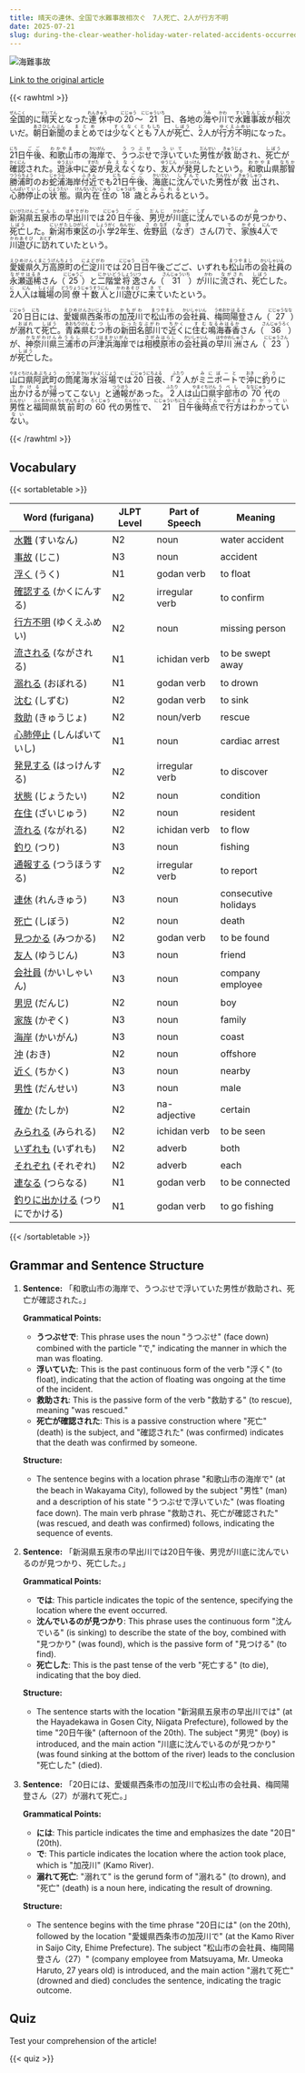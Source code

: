 ```yaml
---
title: 晴天の連休、全国で水難事故相次ぐ　7人死亡、2人が行方不明
date: 2025-07-21
slug: during-the-clear-weather-holiday-water-related-accidents-occurred-one-after-another-across-the-country-resulting-in-7-deaths-and-2-people-missing
---
```


![海難事故](https://www.asahicom.jp/imgopt/img/1232cbe700/comm_L/AS20250721003316.jpg "海難事故")

[Link to the original article](https://asahi.com/articles/AST7P34B4T7PUTIL007M.html?iref=comtop_7_05)

{{< rawhtml >}}
<p><ruby>全国<rt>ぜんこく</rt></ruby>的に<ruby>晴天<rt>せいてん</rt></ruby>となった<ruby>連休<rt>れんきゅう</rt></ruby>中の<ruby>20<rt>にじゅう</rt></ruby>～<ruby>21<rt>にじゅういち</rt></ruby>日、各地の<ruby>海<rt>うみ</rt></ruby>や<ruby>川<rt>かわ</rt></ruby>で<ruby>水難事故<rt>すいなんじこ</rt></ruby>が<ruby>相次<rt>あいつ</rt></ruby>いだ。<ruby>朝日新聞<rt>あさひしんぶん</rt></ruby>の<ruby>まとめ<rt>まとめ</rt></ruby>では<ruby>少なくとも<rt>すくなくとも</rt></ruby><ruby>7<rt>しち</rt></ruby>人が<ruby>死亡<rt>しぼう</rt></ruby>、<ruby>2<rt>に</rt></ruby>人が<ruby>行方不明<rt>ゆくえふめい</rt></ruby>になった。</p>

<p><ruby>21<rt>にち</rt></ruby>日<ruby>午後<rt>ごご</rt></ruby>、<ruby>和歌山<rt>わかやま</rt></ruby>市の<ruby>海岸<rt>かいがん</rt></ruby>で、<ruby>うつぶせ<rt>うつぶせ</rt></ruby>で<ruby>浮いて<rt>ういて</rt></ruby>いた<ruby>男性<rt>だんせい</rt></ruby>が<ruby>救助<rt>きゅうじょ</rt></ruby>され、<ruby>死亡<rt>しぼう</rt></ruby>が<ruby>確認<rt>かくにん</rt></ruby>された。<ruby>遊泳<rt>ゆうえい</rt></ruby>中に<ruby>姿<rt>すがた</rt></ruby>が<ruby>見えなく<rt>みえなく</rt></ruby>なり、<ruby>友人<rt>ゆうじん</rt></ruby>が<ruby>発見<rt>はっけん</rt></ruby>したという。<ruby>和歌山<rt>わかやま</rt></ruby>県<ruby>那智勝浦町<rt>なちかつうらちょう</rt></ruby>のお<ruby>蛇浦<rt>じゃうら</rt></ruby>海岸<ruby>付近<rt>ふきん</rt></ruby>でも<ruby>21<rt>にち</rt></ruby>日<ruby>午後<rt>ごご</rt></ruby>、<ruby>海底<rt>かいてい</rt></ruby>に<ruby>沈んで<rt>しずんで</rt></ruby>いた<ruby>男性<rt>だんせい</rt></ruby>が<ruby>救出<rt>きゅうしゅつ</rt></ruby>され、<ruby>心肺<rt>しんぱい</rt></ruby><ruby>停止<rt>ていし</rt></ruby>の<ruby>状態<rt>じょうたい</rt></ruby>。<ruby>県内<rt>けんない</rt></ruby><ruby>在住<rt>ざいじゅう</rt></ruby>の<ruby>18<rt>じゅうはち</rt></ruby>歳<ruby>とみられる<rt>とみられる</rt></ruby>という。</p>

<p><ruby>新潟県<rt>にいがたけん</rt></ruby><ruby>五泉市<rt>ごせんし</rt></ruby>の<ruby>早出川<rt>はやでがわ</rt></ruby>では<ruby>20<rt>にじゅう</rt></ruby>日<ruby>午後<rt>ごご</rt></ruby>、<ruby>男児<rt>だんじ</rt></ruby>が<ruby>川底<rt>かわぞこ</rt></ruby>に<ruby>沈<rt>しず</rt></ruby>んでいるのが<ruby>見<rt>み</rt></ruby>つかり、<ruby>死亡<rt>しぼう</rt></ruby>した。<ruby>新潟市<rt>にいがたし</rt></ruby><ruby>東区<rt>ひがしく</rt></ruby>の<ruby>小学<rt>しょうがく</rt></ruby>2<ruby>年生<rt>ねんせい</rt></ruby>、<ruby>佐野<rt>さの</rt></ruby><ruby>凪<rt>なぎ</rt></ruby>（<ruby>なぎ<rt>なぎ</rt></ruby>）さん(7)<ruby>で<rt>で</rt></ruby>、<ruby>家族<rt>かぞく</rt></ruby>4<ruby>人<rt>にん</rt></ruby>で<ruby>川遊び<rt>かわあそび</rt></ruby>に<ruby>訪<rt>おとず</rt></ruby>れていたという。</p>

<p><ruby>愛媛県<rt>えひめけん</rt></ruby><ruby>久万高原町<rt>くまこうげんちょう</rt></ruby>の<ruby>仁淀川<rt>によどがわ</rt></ruby>では<ruby>20<rt>にじゅう</rt></ruby>日<ruby>日<rt>にち</rt></ruby>午後<ruby>ごご</rt>ご</ruby>、いずれも<ruby>松山市<rt>まつやまし</rt></ruby>の<ruby>会社員<rt>かいしゃいん</rt></ruby>の<ruby>永瀬<rt>ながせ</rt></ruby><ruby>遥稀<rt>はるき</rt></ruby>さん（<ruby>25<rt>にじゅうご</rt></ruby>）と<ruby>二階堂<rt>にかいどう</rt></ruby><ruby>将逸<rt>しょういつ</rt></ruby>さん（<ruby>31<rt>さんじゅういち</rt></ruby>）が<ruby>川<rt>かわ</rt></ruby>に<ruby>流され<rt>ながされ</rt></ruby>、<ruby>死亡<rt>しぼう</rt></ruby>した。<ruby>2<rt>に</rt></ruby>人<ruby>人<rt>にん</rt></ruby>は<ruby>職場<rt>しょくば</rt></ruby>の<ruby>同僚<rt>どうりょう</rt></ruby><ruby>十数人<rt>じゅうすうにん</rt></ruby>と<ruby>川遊び<rt>かわあそび</rt></ruby>に<ruby>来て<rt>きて</rt></ruby>いたという。</p>

<p><ruby>20<rt>にじゅう</rt></ruby>日<ruby>日<rt>にち</rt></ruby>には、<ruby>愛媛県<rt>えひめけん</rt></ruby><ruby>西条市<rt>さいじょうし</rt></ruby>の<ruby>加茂川<rt>かもがわ</rt></ruby>で<ruby>松山市<rt>まつやまし</rt></ruby>の<ruby>会社員<rt>かいしゃいん</rt></ruby>、<ruby>梅岡<rt>うめおか</rt></ruby><ruby>陽登<rt>はると</rt></ruby>さん（<ruby>27<rt>にじゅうなな</rt></ruby>）が<ruby>溺れ<rt>おぼれ</rt></ruby>て<ruby>死亡<rt>しぼう</rt></ruby>。<ruby>青森県<rt>あおもりけん</rt></ruby><ruby>むつ市<rt>むつし</rt></ruby>の<ruby>新田名部川<rt>にったなぶがわ</rt></ruby>で<ruby>近く<rt>ちかく</rt></ruby>に<ruby>住む<rt>すむ</rt></ruby><ruby>鳴海<rt>なるみ</rt></ruby><ruby>春香<rt>はるか</rt></ruby>さん（<ruby>36<rt>さんじゅうろく</rt></ruby>）が、<ruby>神奈川県<rt>かながわけん</rt></ruby><ruby>三浦市<rt>みうらし</rt></ruby>の<ruby>戸津浜海岸<rt>とづはまかいがん</rt></ruby>では<ruby>相模原市<rt>さがみはらし</rt></ruby>の<ruby>会社員<rt>かいしゃいん</rt></ruby>の<ruby>早川<rt>はやかわ</rt></ruby><ruby>洲<rt>しゅう</rt></ruby>さん（<ruby>23<rt>にじゅうさん</rt></ruby>）が<ruby>死亡<rt>しぼう</rt></ruby>した。</p>

<p><ruby>山口県<rt>やまぐちけん</rt></ruby><ruby>阿武町<rt>あぶちょう</rt></ruby>の<ruby>筒尾<rt>つつお</rt></ruby><ruby>海水浴場<rt>かいすいよくじょう</rt></ruby>では<ruby>20<rt>にじゅう</rt></ruby><ruby>日<rt>にち</rt></ruby><ruby>夜<rt>よる</rt></ruby>、「<ruby>2<rt>ふたり</rt></ruby>人が<ruby>ミニボート<rt>みにぼーと</rt></ruby>で<ruby>沖<rt>おき</rt></ruby>に<ruby>釣り<rt>つり</rt></ruby>に<ruby>出かける<rt>でかける</rt></ruby>が<ruby>帰<rt>かえ</rt></ruby>ってこない」と<ruby>通報<rt>つうほう</rt></ruby>があった。<ruby>2<rt>ふたり</rt></ruby>人は<ruby>山口県<rt>やまぐちけん</rt></ruby><ruby>宇部市<rt>うべし</rt></ruby>の<ruby>70<rt>ななじゅう</rt></ruby>代の<ruby>男性<rt>だんせい</rt></ruby>と<ruby>福岡県<rt>ふくおかけん</rt></ruby><ruby>筑前町<rt>ちくぜんちょう</rt></ruby>の<ruby>60<rt>ろくじゅう</rt></ruby>代の<ruby>男性<rt>だんせい</rt></ruby>で、<ruby>21<rt>にじゅういち</rt></ruby><ruby>日<rt>にち</rt></ruby><ruby>午後<rt>ごご</rt></ruby><ruby>時点<rt>じてん</rt></ruby>で<ruby>行方<rt>ゆくえ</rt></ruby>は<ruby>わかっていない<rt>わかっていない</rt></ruby>。</p>
{{< /rawhtml >}}

## Vocabulary


{{< sortabletable >}}

| Word (furigana)          | JLPT Level | Part of Speech         | Meaning                     |
|--------------------------|------------|-------------------------|-----------------------------|
|[水難](https://jisho.org/search/%E6%B0%B4%E9%9B%A3) (すいなん)| N2         | noun                    | water accident              |
|[事故](https://jisho.org/search/%E4%BA%8B%E6%95%85) (じこ)| N3         | noun                    | accident                    |
|[浮く](https://jisho.org/search/%E6%B5%AE%E3%81%8F) (うく)| N1         | godan verb              | to float                    |
|[確認する](https://jisho.org/search/%E7%A2%BA%E8%AA%8D%E3%81%99%E3%82%8B) (かくにんする)| N2         | irregular verb          | to confirm                  |
|[行方不明](https://jisho.org/search/%E8%A1%8C%E6%96%B9%E4%B8%8D%E6%98%8E) (ゆくえふめい)| N2         | noun                    | missing person              |
|[流される](https://jisho.org/search/%E6%B5%81%E3%81%95%E3%82%8C%E3%82%8B) (ながされる)| N1         | ichidan verb            | to be swept away           |
|[溺れる](https://jisho.org/search/%E6%BA%BA%E3%82%8C%E3%82%8B) (おぼれる)| N1         | godan verb              | to drown                    |
|[沈む](https://jisho.org/search/%E6%B2%88%E3%82%80) (しずむ)| N2         | godan verb              | to sink                     |
|[救助](https://jisho.org/search/%E6%95%91%E5%8A%A9) (きゅうじょ)| N2         | noun/verb               | rescue                      |
|[心肺停止](https://jisho.org/search/%E5%BF%83%E8%82%BA%E5%81%9C%E6%AD%A2) (しんぱいていし)| N1         | noun                    | cardiac arrest              |
|[発見する](https://jisho.org/search/%E7%99%BA%E8%A6%8B%E3%81%99%E3%82%8B) (はっけんする)| N2         | irregular verb          | to discover                 |
|[状態](https://jisho.org/search/%E7%8A%B6%E6%85%8B) (じょうたい)| N2         | noun                    | condition                   |
|[在住](https://jisho.org/search/%E5%9C%A8%E4%BD%8F) (ざいじゅう)| N2         | noun                    | resident                    |
|[流れる](https://jisho.org/search/%E6%B5%81%E3%82%8C%E3%82%8B) (ながれる)| N2         | ichidan verb            | to flow                     |
|[釣り](https://jisho.org/search/%E9%87%A3%E3%82%8A) (つり)| N3         | noun                    | fishing                     |
|[通報する](https://jisho.org/search/%E9%80%9A%E5%A0%B1%E3%81%99%E3%82%8B) (つうほうする)| N2         | irregular verb          | to report                   |
|[連休](https://jisho.org/search/%E9%80%A3%E4%BC%91) (れんきゅう)| N3         | noun                    | consecutive holidays        |
|[死亡](https://jisho.org/search/%E6%AD%BB%E4%BA%A1) (しぼう)| N2         | noun                    | death                       |
|[見つかる](https://jisho.org/search/%E8%A6%8B%E3%81%A4%E3%81%8B%E3%82%8B) (みつかる)| N2         | godan verb              | to be found                 |
|[友人](https://jisho.org/search/%E5%8F%8B%E4%BA%BA) (ゆうじん)| N3         | noun                    | friend                      |
|[会社員](https://jisho.org/search/%E4%BC%9A%E7%A4%BE%E5%93%A1) (かいしゃいん)| N3         | noun                    | company employee            |
|[男児](https://jisho.org/search/%E7%94%B7%E5%85%90) (だんじ)| N2         | noun                    | boy                         |
|[家族](https://jisho.org/search/%E5%AE%B6%E6%97%8F) (かぞく)| N3         | noun                    | family                      |
|[海岸](https://jisho.org/search/%E6%B5%B7%E5%B2%B8) (かいがん)| N3         | noun                    | coast                       |
|[沖](https://jisho.org/search/%E6%B2%96) (おき)| N2         | noun                    | offshore                    |
|[近く](https://jisho.org/search/%E8%BF%91%E3%81%8F) (ちかく)| N3         | noun                    | nearby                      |
|[男性](https://jisho.org/search/%E7%94%B7%E6%80%A7) (だんせい)| N3         | noun                    | male                        |
|[確か](https://jisho.org/search/%E7%A2%BA%E3%81%8B) (たしか)| N2         | na-adjective            | certain                     |
|[みられる](https://jisho.org/search/%E3%81%BF%E3%82%89%E3%82%8C%E3%82%8B) (みられる)| N2         | ichidan verb            | to be seen                  |
|[いずれも](https://jisho.org/search/%E3%81%84%E3%81%9A%E3%82%8C%E3%82%82) (いずれも)| N2         | adverb                  | both                        |
|[それぞれ](https://jisho.org/search/%E3%81%9D%E3%82%8C%E3%81%9E%E3%82%8C) (それぞれ)| N2         | adverb                  | each                        |
|[連なる](https://jisho.org/search/%E9%80%A3%E3%81%AA%E3%82%8B) (つらなる)| N1         | godan verb              | to be connected             |
|[釣りに出かける](https://jisho.org/search/%E9%87%A3%E3%82%8A%E3%81%AB%E5%87%BA%E3%81%8B%E3%81%91%E3%82%8B) (つりにでかける)| N1 | godan verb              | to go fishing               |

{{< /sortabletable >}}


## Grammar and Sentence Structure

1. **Sentence:** 「和歌山市の海岸で、うつぶせで浮いていた男性が救助され、死亡が確認された。」

   **Grammatical Points:**
   - **うつぶせで**: This phrase uses the noun "うつぶせ" (face down) combined with the particle "で," indicating the manner in which the man was floating.
   - **浮いていた**: This is the past continuous form of the verb "浮く" (to float), indicating that the action of floating was ongoing at the time of the incident.
   - **救助され**: This is the passive form of the verb "救助する" (to rescue), meaning "was rescued."
   - **死亡が確認された**: This is a passive construction where "死亡" (death) is the subject, and "確認された" (was confirmed) indicates that the death was confirmed by someone.

   **Structure:**
   - The sentence begins with a location phrase "和歌山市の海岸で" (at the beach in Wakayama City), followed by the subject "男性" (man) and a description of his state "うつぶせで浮いていた" (was floating face down). The main verb phrase "救助され、死亡が確認された" (was rescued, and death was confirmed) follows, indicating the sequence of events.

2. **Sentence:** 「新潟県五泉市の早出川では20日午後、男児が川底に沈んでいるのが見つかり、死亡した。」

   **Grammatical Points:**
   - **では**: This particle indicates the topic of the sentence, specifying the location where the event occurred.
   - **沈んでいるのが見つかり**: This phrase uses the continuous form "沈んでいる" (is sinking) to describe the state of the boy, combined with "見つかり" (was found), which is the passive form of "見つける" (to find).
   - **死亡した**: This is the past tense of the verb "死亡する" (to die), indicating that the boy died.

   **Structure:**
   - The sentence starts with the location "新潟県五泉市の早出川では" (at the Hayadekawa in Gosen City, Niigata Prefecture), followed by the time "20日午後" (afternoon of the 20th). The subject "男児" (boy) is introduced, and the main action "川底に沈んでいるのが見つかり" (was found sinking at the bottom of the river) leads to the conclusion "死亡した" (died).

3. **Sentence:** 「20日には、愛媛県西条市の加茂川で松山市の会社員、梅岡陽登さん（27）が溺れて死亡。」

   **Grammatical Points:**
   - **には**: This particle indicates the time and emphasizes the date "20日" (20th).
   - **で**: This particle indicates the location where the action took place, which is "加茂川" (Kamo River).
   - **溺れて死亡**: "溺れて" is the gerund form of "溺れる" (to drown), and "死亡" (death) is a noun here, indicating the result of drowning.

   **Structure:**
   - The sentence begins with the time phrase "20日には" (on the 20th), followed by the location "愛媛県西条市の加茂川で" (at the Kamo River in Saijo City, Ehime Prefecture). The subject "松山市の会社員、梅岡陽登さん（27）" (company employee from Matsuyama, Mr. Umeoka Haruto, 27 years old) is introduced, and the main action "溺れて死亡" (drowned and died) concludes the sentence, indicating the tragic outcome.

## Quiz

Test your comprehension of the article!

{{< quiz >}}